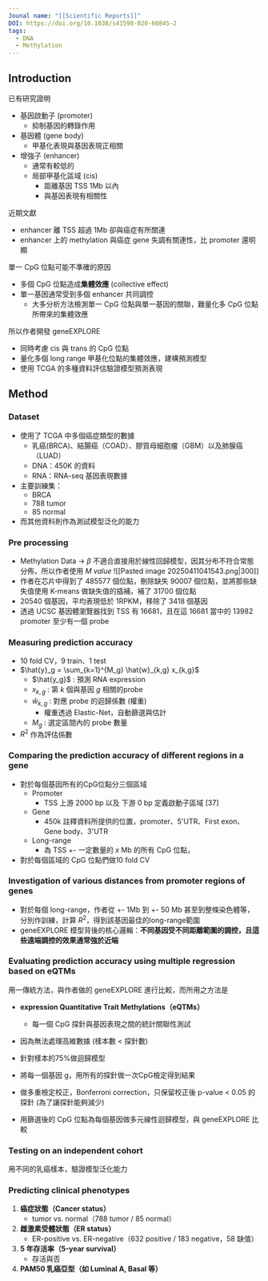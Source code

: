 ```yaml
---
Jounal name: "[[Scientific Reports]]"
DOI: https://doi.org/10.1038/s41598-020-60845-2
tags:
  - DNA
  - Methylation
---
```

## Introduction
已有研究證明
- 基因啟動子 (promoter)
	- 抑制基因的轉錄作用
- 基因體 (gene body)
	- 甲基化表現與基因表現正相關
- 增強子 (enhancer)
	- 通常有較低的
	- 局部甲基化區域 (cis)
		- 距離基因 TSS 1Mb 以內
		- 與基因表現有相關性

近期文獻
- enhancer 離 TSS 超過 1Mb 卻與癌症有所關連
- enhancer 上的 methylation 與癌症 gene 失調有關連性，比 promoter 還明顯

單一 CpG 位點可能不準確的原因
- 多個 CpG 位點造成**集體效應** (collective effect)
- 單一基因通常受到多個 enhancer 共同調控
	- 大多分析方法檢測單一 CpG 位點與單一基因的關聯，難量化多 CpG 位點所帶來的集體效應

所以作者開發 geneEXPLORE
- 同時考慮 cis 與 trans 的 CpG 位點
- 量化多個 long range 甲基化位點的集體效應，建構預測模型
- 使用 TCGA 的多種資料評估驗證模型預測表現

## Method
### Dataset
- 使用了 TCGA 中多個癌症類型的數據
	- 乳癌(BRCA)、結腸癌（COAD）、膠質母細胞瘤（GBM）以及肺腺癌（LUAD）
	- DNA：450K 的資料
	- RNA：RNA-seq 基因表現數據
- 主要訓練集：
	- BRCA
	- 788 tumor
	- 85 normal
- 而其他資料則作為測試模型泛化的能力

### Pre processing
- Methylation Data $\rightarrow$ $\beta$ 不適合直接用於線性回歸模型，因其分布不符合常態分佈，所以作者使用 $M \ value$
	![[Pasted image 20250411041543.png|300]]
- 作者在芯片中得到了 485577 個位點，刪除缺失 90007 個位點，並將那些缺失值使用 K-means 做缺失值的插補，補了 31700 個位點
- 20540 個基因，平均表現低於 1RPKM，移除了 3418 個基因
- 透過 UCSC 基因體瀏覽器找到 TSS 有 16681，且在這 16681 當中的 13982 promoter 至少有一個 probe
### Measuring prediction accuracy
- 10 fold CV，9 train、1 test
- $\hat{y}_g = \sum_{k=1}^{M_g} \hat{w}_{k,g} x_{k,g}$
	- $\hat{y_g}$ : 預測 RNA expression
	- $x_{k,g}$ : 第 $k$ 個與基因 $g$ 相關的probe
	- $\hat{w}_{k,g}$ : 對應 probe 的迴歸係數 (權重)
		- 權重透過 Elastic-Net，自動篩選與估計
	- $M_g$ : 選定區間內的 probe 數量
- $R^2$ 作為評估係數
### Comparing the prediction accuracy of different regions in a gene
- 對於每個基因所有的CpG位點分三個區域
	- Promoter
		- TSS 上游 2000 bp 以及 下游 0 bp 定義啟動子區域 [37]
	- Gene
		- 450k 註釋資料所提供的位置，promoter、5'UTR、First exon、Gene body、3'UTR
	- Long-range 
		- 為 TSS +- 一定數量的 $x$ Mb 的所有 CpG 位點，
- 對於每個區域的 CpG 位點們做10 fold CV

### Investigation of various distances from promoter regions of genes
- 對於每個 long-range，作者從 +- 1Mb 到 +- 50 Mb 甚至到整條染色體等，分別作訓練，計算 $R^2$，得到該基因最佳的long-range範圍
- geneEXPLORE 模型背後的核心邏輯：**不同基因受不同距離範圍的調控，且這些遠端調控的效果通常強於近端**
### Evaluating prediction accuracy using multiple regression based on eQTMs
用一傳統方法，與作者做的 geneEXPLORE 進行比較，而所用之方法是
- **expression Quantitative Trait Methylations（eQTMs）**
	- 每一個 CpG 探針與基因表現之間的統計關聯性測試
- 因為無法處理高維數據 (樣本數 < 探針數)
- 針對樣本的75%做迴歸模型

- 將每一個基因 g，用所有的探針做一次CpG檢定得到結果
- 做多重檢定校正，Bonferroni correction，只保留校正後 p-value < 0.05 的探針 (為了讓探針能夠減少)
- 用篩選後的 CpG 位點為每個基因做多元線性迴歸模型，與 geneEXPLORE 比較
### Testing on an independent cohort
用不同的乳癌樣本，驗證模型泛化能力

### Predicting clinical phenotypes
1. **癌症狀態（Cancer status）**
    - tumor vs. normal（788 tumor / 85 normal）
2. **雌激素受體狀態（ER status）**
    - ER-positive vs. ER-negative（632 positive / 183 negative，58 缺值）
3. **5 年存活率（5-year survival）**
    - 存活與否
4. **PAM50 乳癌亞型（如 Luminal A, Basal 等）**
